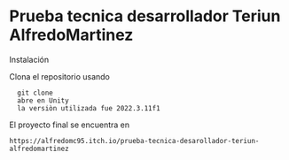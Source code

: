 # Prueba tecnica desarrollador Teriun AlfredoMartinez

Instalación

Clona el repositorio usando 

      git clone
      abre en Unity
      la versiòn utilizada fue 2022.3.11f1

El proyecto final se encuentra en

    https://alfredomc95.itch.io/prueba-tecnica-desarollador-teriun-alfredomartinez
